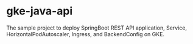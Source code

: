 # gke-java-api
The sample project to deploy SpringBoot REST API application, Service, HorizontalPodAutoscaler, Ingress, and BackendConfig on GKE.
